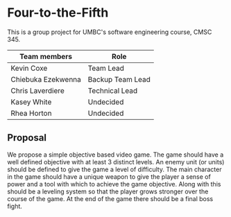 Four-to-the-Fifth
=================

This is a group project for UMBC's software engineering course, CMSC 345.

| Team members       | Role             |
| ------------------ | ---------------- |
| Kevin Coxe         | Team Lead        |
| Chiebuka Ezekwenna | Backup Team Lead |
| Chris Laverdiere   | Technical Lead   |
| Kasey White        | Undecided        |
| Rhea Horton        | Undecided        |

Proposal
-----------------
We propose a simple objective based video game. The game should have a well defined objective with at least 3 distinct levels. An enemy unit (or units) should be defined to give the game a level of difficulty. The main character in the game should have a unique weapon to give the player a sense of power and a tool with which to achieve the game objective. Along with this should be a leveling system so that the player grows stronger over the course of the game. At the end of the game there should be a final boss fight.
